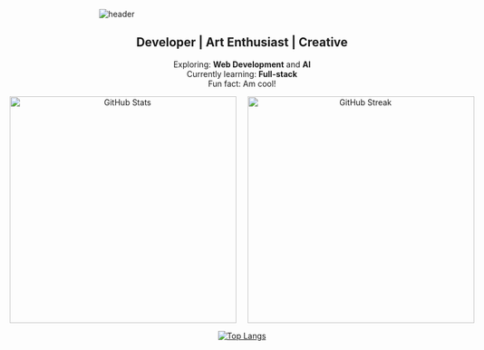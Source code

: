 <!-- 🎨 Custom Visual Header -->
![header](https://capsule-render.vercel.app/api?type=waving&color=0:00C9FF,100:92FE9D&height=250&section=header&text=I'm+Eyuel&fontSize=40&fontColor=ffffff&fontAlignY=35)

<!-- ✨ Intro Section -->
<h2 align="center">Developer |  Art Enthusiast |  Creative</h2>

<p align="center">
   Exploring: <b>Web Development</b> and <b>AI</b><br>
   Currently learning: <b>Full-stack</b><br>
   Fun fact: Am cool!
</p>

<p align="center" style="display: flex; justify-content: center; gap: 20px;">
  <img src="https://github-readme-stats.vercel.app/api?username=joelorbit&theme=midnight-purple&show_icons=true" alt="GitHub Stats" width="400"/>
  <img src="https://streak-stats.demolab.com?user=joelorbit&theme=aura-dark&border_radius=70" alt="GitHub Streak" width="400"/>
</p>

<p align="center">
  <a href="https://github.com/joelorbit/github-readme-stats">
    <img src="https://github-readme-stats.vercel.app/api/top-langs/?username=joelorbit&layout=donut-vertical" alt="Top Langs" />
  </a>
</p>


